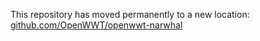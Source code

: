 This repository has moved permanently to a new location: [github.com/OpenWWT/openwwt-narwhal](https://github.com/OpenWWT/openwwt-narwhal)